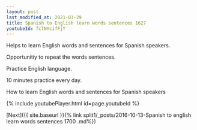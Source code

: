 ```yaml
---
layout: post
last_modified_at: 2021-03-29
title: Spanish to English learn words sentences 1627 
youtubeId: fclNYcifFjY
---
```

 
 
Helps to learn English words and sentences for Spanish speakers.

Opportunitiy to repeat the words sentences. 

Practice English language. 
 
10 minutes practice every day. 
 
How to learn English words and sentences for Spanish speakers 
 
{% include youtubePlayer.html id=page.youtubeId %}
 
 
[Next]({{ site.baseurl }}{% link  split1/_posts/2016-10-13-Spanish to english learn words sentences 1700 .md%})
 
